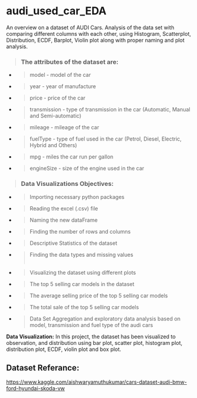 # audi_used_car_EDA

An overview on a dataset of AUDI Cars.
Analysis of the data set with comparing different columns with each other, using Histogram, Scatterplot, Distribution, ECDF, Barplot, Violin plot along with proper naming and plot analysis.

> ### The attributes of the dataset are:

- > model - model of the car
- > year - year of manufacture
- > price - price of the car
- > transmission - type of transmission in the car (Automatic, Manual and Semi-automatic)
- > mileage - mileage of the car
- > fuelType - type of fuel used in the car (Petrol, Diesel, Electric, Hybrid and Others)
- > mpg - miles the car run per gallon
- > engineSize - size of the engine used in the car

> ### Data Visualizations Objectives:

- > Importing necessary python packages
- > Reading the excel (.csv) file
- > Naming the new dataFrame
- > Finding the number of rows and columns
- > Descriptive Statistics of the dataset
- > Finding the data types and missing values
  > <br> <br>
- > Visualizing the dataset using different plots
- > The top 5 selling car models in the dataset
- > The average selling price of the top 5 selling car models
- > The total sale of the top 5 selling car models

- > Data Set Aggregation and exploratory data analysis based on model, transmission and fuel type of the audi cars

**Data Visualization:** In this project, the dataset has been visualized to observation, and distribution using bar plot, scatter plot, histogram plot, distribution plot, ECDF, violin plot and box plot.

## Dataset Referance:

https://www.kaggle.com/aishwaryamuthukumar/cars-dataset-audi-bmw-ford-hyundai-skoda-vw

